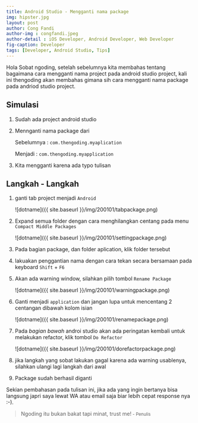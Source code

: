 ```yaml
---
title: Android Studio - Mengganti nama package
img: hipster.jpg
layout: post
author: Cong Fandi
author-img : congfandi.jpeg
author-detail : iOS Developer, Android Developer, Web Developer
fig-caption: Developer
tags: [Developer, Android Studio, Tips]
---
```


Hola Sobat ngoding, setelah sebelumnya kita membahas tentang bagaimana cara mengganti nama project pada android studio project, kali ini thengoding akan membahas gimana sih cara mengganti nama package pada andriod studio project.
<!--more-->

## Simulasi ##

1. Sudah ada project android studio
   
2. Mennganti nama package dari 
   
   Sebelumnya : `com.thengoding.myaplication`

   Menjadi : `com.thengoding.myapplication`

3. Kita mengganti karena ada typo tulisan

## Langkah - Langkah ##

1. ganti tab project menjadi `Android`
   
   ![dotname]({{ site.baseurl }}/img/200101/tabpackage.png)

2. Expand semua folder dengan cara menghilangkan centang pada menu `Compact Middle Packages`
   
    ![dotname]({{ site.baseurl }}/img/200101/settingpackage.png)

3. Pada bagian package, dan folder aplication, klik folder tersebut

4. lakuakan penggantian nama dengan cara tekan secara bersamaan pada keyboard `Shift`  + `F6`
   
5. Akan ada warning window, silahkan pilih tombol `Rename Package`
    
    ![dotname]({{ site.baseurl }}/img/200101/warningpackage.png)

6. Ganti menjadi `application` dan jangan lupa untuk mencentang 2 centangan dibawah kolom isian
   
    ![dotname]({{ site.baseurl }}/img/200101/renamepackage.png)

7. Pada *bagian bawah* androi studio akan ada peringatan kembali untuk melakukan refactor, klik tombol `Do Refactor`
    
    ![dotname]({{ site.baseurl }}/img/200101/dorefactorpackage.png)

8. jika langkah yang sobat lakukan gagal karena ada warning usablenya, silahkan ulangi lagi langkah dari awal 
9.  Package sudah berhasil diganti


Sekian pembahasan pada tulisan ini, jika ada yang ingin bertanya bisa langsung japri saya lewat WA atau email saja biar lebih cepat response nya :-).



>Ngoding itu bukan bakat tapi minat, trust me!<small> - Penulis</small>


